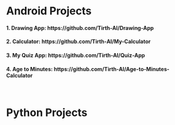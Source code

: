 # Android Projects

<h4>1. Drawing App: https://github.com/Tirth-AI/Drawing-App </h4>
<h4>2. Calculator: https://github.com/Tirth-AI/My-Calculator</h4>
<h4>3. My Quiz App: https://github.com/Tirth-AI/Quiz-App</h4>
<h4>4. Age to Minutes: https://github.com/Tirth-AI/Age-to-Minutes-Calculator</h4><br>


# Python Projects
